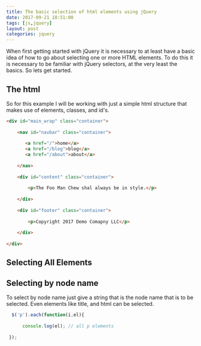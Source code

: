 ```yaml
---
title: The basic selection of html elements using jQuery
date: 2017-09-21 18:51:00
tags: [js,jquery]
layout: post
categories: jquery
---
```


When first getting started with jQuery it is necessary to at least have a basic idea of how to go about selecting one or more HTML elements. To do this it is necessary to be familiar with jQuery selectors, at the very least the basics. So lets get started.

<!-- more -->

## The html

So for this example I will be working with just a simple html structure that makes use of elements, classes, and id\'s.

```html
<div id="main_wrap" class="container">
 
    <nav id="navbar" class="container">
 
       <a href="/">home</a>
       <a href="/blog">blog</a>
       <a href="/about">about</a>
 
    </nav>
 
    <div id="content" class="container">
 
        <p>The Foo Man Chew shal always be in style.</p>
 
    </div>
 
    <div id="footer" class="container">
 
        <p>Copyright 2017 Demo Comapny LLC</p>
 
    </div>
 
</div>
```

## Selecting All Elements



## Selecting by node name

To select by node name just give a string that is the node name that is to be selected. Even elements like title, and html can be selected.

```js
  $('p').each(function(i,el){
 
      console.log(el); // all p elements
 
 });
```
